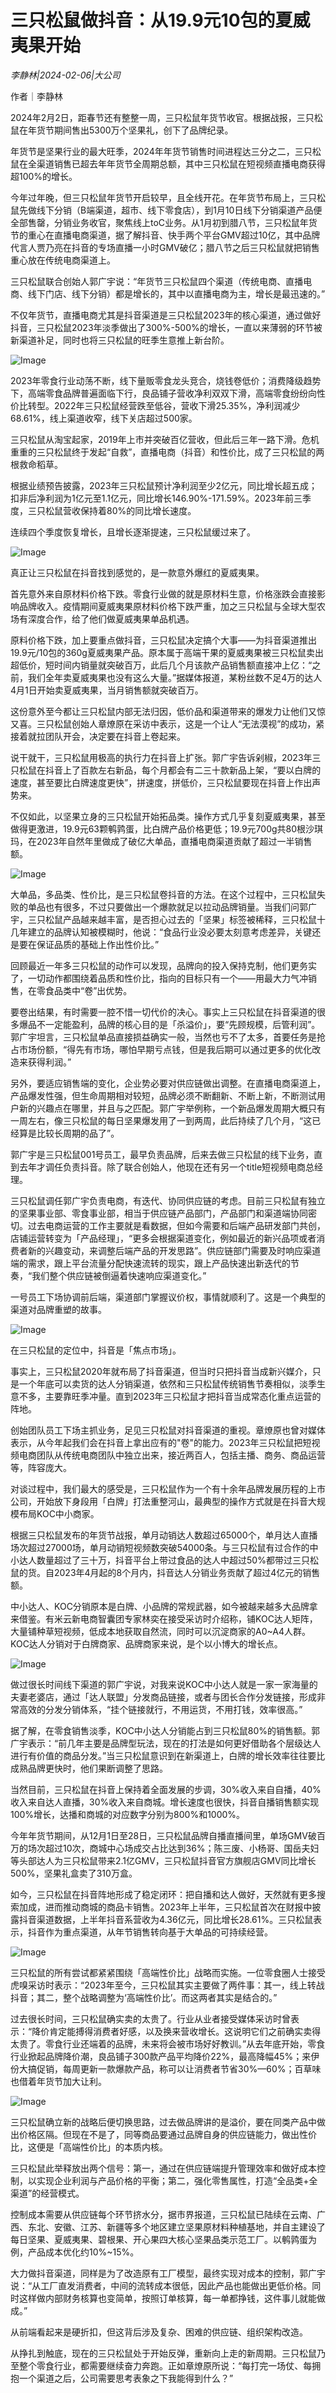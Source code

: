 # 三只松鼠做抖音：从19.9元10包的夏威夷果开始

*李静林|2024-02-06|大公司*

作者｜李静林

2024年2月2日，距春节还有整整一周，三只松鼠年货节收官。根据战报，三只松鼠在年货节期间售出5300万个坚果礼，创下了品牌纪录。

年货节是坚果行业的最大旺季，2024年年货节销售时间进程达三分之二，三只松鼠在全渠道销售已超去年年货节全周期总额，其中三只松鼠在短视频直播电商获得超100%的增长。

今年过年晚，但三只松鼠年货节开启较早，且全线开花。在年货节布局上，三只松鼠先做线下分销（B端渠道，超市、线下零食店），到1月10日线下分销渠道产品便全部售罄，分销业务收官，聚焦线上toC业务。从1月初到腊八节，三只松鼠年货节的重心在直播电商渠道，据了解抖音、快手两个平台GMV超过10亿，其中品牌代言人贾乃亮在抖音的专场直播一小时GMV破亿；腊八节之后三只松鼠就把销售重心放在传统电商渠道上。

三只松鼠联合创始人郭广宇说：“年货节三只松鼠四个渠道（传统电商、直播电商、线下门店、线下分销）都是增长的，其中以直播电商为主，增长是最迅速的。”

不仅年货节，直播电商尤其是抖音渠道是三只松鼠2023年的核心渠道，通过做好抖音，三只松鼠2023年淡季做出了300%-500%的增长，一直以来薄弱的环节被新渠道补足，同时也将三只松鼠的旺季生意推上新台阶。

![Image](https://p3-sign.toutiaoimg.com/tos-cn-i-axegupay5k/26499bb708fa462d8a532c54a0de6980~noop.image?_iz=58558&from=article.pc_detail&lk3s=953192f4&x-expires=1707830270&x-signature=g2wM02i9ZeByf7tLczBpYySbxyk%3D)

2023年零食行业动荡不断，线下量贩零食龙头竞合，烧钱卷低价；消费降级趋势下，高端零食品牌普遍面临下行，良品铺子营收净利双双下滑，高端零食纷纷向性价比转型。2022年三只松鼠经营跌至低谷，营收下滑25.35%，净利润减少68.61%，线上渠道收窄，线下关店超过500家。

三只松鼠从淘宝起家，2019年上市并突破百亿营收，但此后三年一路下滑。危机重重的三只松鼠终于发起“自救”，直播电商（抖音）和性价比，成了三只松鼠的两根救命稻草。

根据业绩预告披露，2023年三只松鼠预计净利润至少2亿元，同比增长超五成；扣非后净利润为1亿元至1.1亿元，同比增长146.90%-171.59%。2023年前三季度，三只松鼠营收保持着80%的同比增长速度。

连续四个季度恢复增长，且增长逐渐提速，三只松鼠缓过来了。

![Image](https://p3-sign.toutiaoimg.com/tos-cn-i-6w9my0ksvp/b069f5f2761c4f2eb5a1b4512c37b069~noop.image?_iz=58558&from=article.pc_detail&lk3s=953192f4&x-expires=1707830270&x-signature=adY19%2BF9KYbL%2F03MNHM3flvn3Ac%3D)

真正让三只松鼠在抖音找到感觉的，是一款意外爆红的夏威夷果。

首先意外来自原材料价格下跌。零食行业做的就是原材料生意，价格涨跌会直接影响品牌收入。疫情期间夏威夷果原材料价格下跌严重，加之三只松鼠与全球大型农场有深度合作，给了他们做夏威夷果单品机遇。

原料价格下跌，加上要重点做抖音，三只松鼠决定搞个大事——为抖音渠道推出19.9元/10包的360g夏威夷果产品。原本属于高端干果的夏威夷果被三只松鼠卖出超低价，短时间内销量就突破百万，此后几个月该款产品销售额直接冲上亿：“之前，我们全年卖夏威夷果也没有这么大量。”据媒体报道，某粉丝数不足4万的达人4月1日开始卖夏威夷果，当月销售额就突破百万。

这份意外至今都让三只松鼠内部无法归因，低价品和渠道带来的爆发力让他们又惊又喜。三只松鼠创始人章燎原在采访中表示，这是一个让人“无法漠视”的成功，紧接着就拉团队开会，决定要在抖音上卷起来。

说干就干，三只松鼠用极高的执行力在抖音上扩张。郭广宇告诉剁椒，2023年三只松鼠在抖音上了百款左右新品，每个月都会有二三十款新品上架，“要以白牌的速度，甚至要比白牌速度更快”，拼速度，拼低价，三只松鼠要现在抖音上作出声势来。

不仅如此，以坚果立身的三只松鼠开始拓品类。操作方式几乎复刻夏威夷果，甚至做得更激进，19.9元63颗鹌鹑蛋，比白牌产品价格更低；19.9元700g共80根沙琪玛，在2023年自然年里做成了破亿大单品，直播电商渠道贡献了超过一半销售额。

![Image](https://p3-sign.toutiaoimg.com/tos-cn-i-6w9my0ksvp/6eae12d42aaf423798dc1e05793fac49~noop.image?_iz=58558&from=article.pc_detail&lk3s=953192f4&x-expires=1707830270&x-signature=30FOyjrEdxZ0cE8whAlu6VusyPk%3D)

大单品，多品类、性价比，是三只松鼠卷抖音的方法。在这个过程中，三只松鼠失败的单品也有很多，不过只要做出一个爆款就足以拉动品牌销量。当我们问郭广宇，三只松鼠产品越来越丰富，是否担心过去的「坚果」标签被稀释，三只松鼠十几年建立的品牌认知被模糊时，他说：“食品行业没必要太刻意考虑差异，关键还是要在保证品质的基础上作出性价比。”

回顾最近一年多三只松鼠的动作可以发现，品牌向的投入保持克制，他们更务实了，一切动作都围绕着品质和性价比，指向的目标只有一个——用最大力气冲销售，在零食品类中“卷”出优势。

要卷出结果，有时需要一腔不惜一切代价的决心。事实上三只松鼠在抖音渠道的很多爆品不一定能盈利，品牌的核心目的是「杀溢价」，要“先顾规模，后管利润”。郭广宇坦言，三只松鼠单品直接损益确实一般，当然也亏不了太多，首要任务是抢占市场份额，“得先有市场，哪怕早期亏点钱，但是我后期可以通过更多的优化改造来获得利润。”

另外，要适应销售端的变化，企业势必要对供应链做出调整。在直播电商渠道上，产品爆发性强，但生命周期相对较短，品牌必须不断翻新、不断上新，不断测试用户新的兴趣点在哪里，并且与之匹配。郭广宇举例称，一个新品爆发周期大概只有一周左右，像三只松鼠的每日坚果爆发用了一到两周，此后持续了几个月，“这已经算是比较长周期的品了”。

郭广宇是三只松鼠001号员工，最早负责品牌，后来去做三只松鼠的线下业务，直到去年才调任负责抖音。除了联合创始人，他现在还有另一个title短视频电商总经理。

三只松鼠调任郭广宇负责电商，有迭代、协同供应链的考虑。目前三只松鼠有独立的坚果事业部、零食事业部，相当于供应链产品部门，产品部门和渠道端协同密切。过去电商运营的工作主要就是看数据，但如今需要和后端产品研发部门共创，店铺运营转变为「产品经理」，“更多会根据渠道变化，例如最近的新兴品项或者消费者新的兴趣变动，来调整后端产品的开发思路”。供应链部门需要及时响应渠道端的需求，跟上平台流量分配快速流转的现实，跟上产品快速出新迭代的节奏，“我们整个供应链被倒逼着快速响应渠道变化。”

一号员工下场协调前后端，渠道部门掌握议价权，事情就顺利了。这是一个典型的渠道对品牌重塑的故事。

![Image](https://p3-sign.toutiaoimg.com/tos-cn-i-6w9my0ksvp/4b0aa98249f34579a46c98baf5dfcfa4~noop.image?_iz=58558&from=article.pc_detail&lk3s=953192f4&x-expires=1707830270&x-signature=CtEMcRoVQCKNi3U17RQDeUeopEs%3D)

在三只松鼠的定位中，抖音是「焦点市场」。

事实上，三只松鼠2020年就布局了抖音渠道，但当时只把抖音当成新兴媒介，只是一个年底可以卖货的达人分销渠道，依然和三只松鼠传统销售节奏相似，淡季生意不多，主要靠旺季冲量。直到2023年三只松鼠才把抖音当成常态化重点运营的阵地。

创始团队员工下场主抓业务，足见三只松鼠对抖音渠道的重视。章燎原也曾对媒体表示，从今年起我们会在抖音上拿出应有的"卷"的能力。2023年三只松鼠把短视频电商团队从传统电商团队中独立出来，接近两百人，包括主播、商务、商品运营等，阵容庞大。

对谈过程中，我们最大的感受是，三只松鼠作为一个有十余年品牌发展历程的上市公司，开始放下身段用「白牌」打法重整河山，最典型的操作方式就是在抖音大规模布局KOC中小商家。

根据三只松鼠发布的年货节战报，单月动销达人数超过65000个，单月达人直播场次超过27000场，单月动销短视频数突破54000条。与三只松鼠有过合作的中小达人数量超过了三十万，抖音平台上带过食品的达人中超过50%都带过三只松鼠的货。自2023年4月起的8个月内，抖音达人分销业务贡献了超过4亿元的销售额。

中小达人、KOC分销原本是白牌、小品牌的常规武器，如今被越来越多大品牌拿来借鉴。有米云新电商智囊团专家林奕在接受采访时介绍称，铺KOC达人矩阵，大量铺种草短视频，低成本地获取自然流，同时可以沉淀商家的A0~A4人群。KOC达人分销对于白牌商家、品牌商家来说，是个以小博大的增长点。

![Image](https://p3-sign.toutiaoimg.com/tos-cn-i-6w9my0ksvp/03a0bdfbcc634b49ba162aca173c4556~noop.image?_iz=58558&from=article.pc_detail&lk3s=953192f4&x-expires=1707830270&x-signature=AUHjwMlosXj6sB%2BZXT6EOCdTrjc%3D)

做过很长时间线下渠道的郭广宇说，对我来说KOC中小达人就是一家一家海量的夫妻老婆店，通过「达人联盟」分发商品链接，或者与团长合作分发链接，形成非常高效的分发分销体系，“挂个链接就行，不用运货，不用打钱，效率很高。”

据了解，在零食销售淡季，KOC中小达人分销能占到三只松鼠80%的销售额。郭广宇表示：“前几年主要是品牌型玩法，现在的打法是如何更好借助各个层级达人进行有价值的商品分发。”当三只松鼠意识到在新渠道上，白牌的增长效率往往要比成熟品牌更快时，他们果断调整了思路。

当然目前，三只松鼠在抖音上保持着全面发展的步调，30%收入来自自播，40%收入来自达人直播，30%收入来自商城。增长速度也很快，抖音自播销售额实现100%增长，达播和商城的对应数字分别为800%和1000%。

今年年货节期间，从12月1日至28日，三只松鼠品牌自播直播间里，单场GMV破百万的场次超过10次，商城中心场成交占比达到36%；陈三废、小杨哥、国岳夫妇等头部达人为三只松鼠带来2.1亿GMV，三只松鼠抖音官方旗舰店GMV同比增长500%，坚果礼盒卖了310万盒。

如今，三只松鼠在抖音阵地形成了稳定闭环：把自播和达人做好，天然就有更多搜索加成，进而推动商城的商品卡销售。2023年上半年，三只松鼠首次在财报中披露抖音渠道数据，上半年抖音系营收为4.36亿元，同比增长28.61%。三只松鼠表示，抖音作为重点渠道，从年节销售转向基于大单品的可持续经营。

![Image](https://p3-sign.toutiaoimg.com/tos-cn-i-6w9my0ksvp/e54a51c821214683ab7df177cbe0adcd~noop.image?_iz=58558&from=article.pc_detail&lk3s=953192f4&x-expires=1707830270&x-signature=O9r4n9wV06aSOmPcj9I0PnVwqvo%3D)

三只松鼠的所有尝试都紧紧围绕「高端性价比」战略而实施。一位零食圈人士接受虎嗅采访时表示：“2023年至今，三只松鼠其实主要做了两件事：其一，线上转战抖音；其二，整个战略调整为‘高端性价比’。而这两者其实是结合的。”

过去很长时间，三只松鼠确实卖的太贵了。行业从业者接受媒体采访时曾表示：“降价肯定能搏得消费者好感，以及换来营收增长。这说明它们之前确实卖得太贵了。零食行业还端着的品牌，未来将会被市场好好教训。”从去年底开始，零食行业掀起品牌降价潮，良品铺子300款产品平均降价22%，最高降幅45%；来伊份大搞促销，每周更新一款爆款产品，称可以让消费者节省30%—60%；百草味也借着年货节加大让利。

![Image](https://p3-sign.toutiaoimg.com/tos-cn-i-6w9my0ksvp/833c02386db3423db2b97a979ee017b4~noop.image?_iz=58558&from=article.pc_detail&lk3s=953192f4&x-expires=1707830270&x-signature=B3UVXx6DGBuc8mu8c1EVSVamc5o%3D)

三只松鼠确立新的战略后便切换思路，过去做品牌讲的是溢价，要在同类产品中做出价格区隔。但现在不是了，同等商品要通过品牌自身的供应链能力，做出性价比，这便是「高端性价比」的本质内核。

三只松鼠此举释放出两个信号：第一，通过在供应链端提升管理效率和做好成本控制，以实现企业利润与产品价格的平衡；第二，强化零售属性，打造“全品类+全渠道”的经营模式。

控制成本需要从供应链每个环节挤水分，据市界报道，三只松鼠已陆续在云南、广西、东北、安徽、江苏、新疆等多个地区建立坚果原材料种植基地，并自主建设了每日坚果、夏威夷果、碧根果、开心果四大核心坚果品类示范工厂。以鹌鹑蛋为例，产品成本优化约10%~15%。

大力做抖音渠道，同样是为了改造原有工厂模型，最终实现对成本的控制，郭广宇说：“从工厂直发消费者，中间的流转成本很低，因此产品也能做出更低价格。同时这样做内部财务核算也变简单，按照订单核算，每一单都挣钱，这件事儿就能做成。”

从前端看起来是硬折扣，但这背后涉及复杂、困难的供应链、组织架构改造。

从挣扎到触底，现在的三只松鼠处于开始反弹，重新向上走的新周期。三只松鼠乃至整个零食行业，都需要继续奋力奔跑。正如章燎原所说：“每打完一场仗、每拥抱一个渠道之后，公司需要思考表象之下我能得到什么？”

